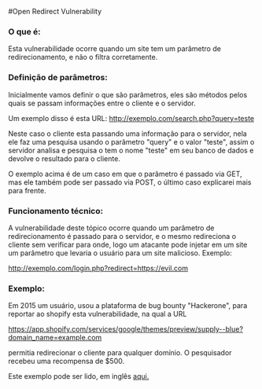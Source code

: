 #Open Redirect Vulnerability

### O que é:

Esta vulnerabilidade ocorre quando um site tem um parâmetro de redirecionamento, e não o filtra corretamente.

### Definição de parâmetros:

Inicialmente vamos definir o que são parâmetros, eles são métodos pelos quais se passam informações entre o cliente e o servidor. 

Um exemplo disso é esta URL: http://exemplo.com/search.php?query=teste

Neste caso o cliente esta passando uma informação para o servidor, nela ele faz uma pesquisa usando o parâmetro "query" e o valor "teste", assim o servidor analisa e pesquisa o tem o nome "teste" em seu banco de dados e devolve o resultado para o cliente.

O exemplo acima é de um caso em que o parâmetro é passado via GET, mas ele também pode ser passado via POST, o último caso explicarei mais para frente.

### Funcionamento técnico:

A vulnerabilidade deste tópico ocorre quando um parâmetro de redirecionamento é passado para o servidor, e o mesmo redireciona o cliente sem verificar para onde, logo um atacante pode injetar em um site um parâmetro que levaria o usuário para um site malicioso. Exemplo:

http://exemplo.com/login.php?redirect=https://evil.com

### Exemplo:

Em 2015 um usuário, usou a plataforma de bug bounty "Hackerone", para reportar ao shopify esta vulnerabilidade, na qual a URL

https://app.shopify.com/services/google/themes/preview/supply--blue?domain_name=example.com

permitia redirecionar o cliente para qualquer domínio. O pesquisador recebeu uma recompensa de $500.

Este exemplo pode ser lido, em inglês [aqui.](https://hackerone.com/reports/101962)